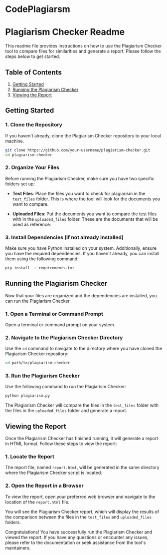 # CodePlagiarsm
# Plagiarism Checker Readme

This readme file provides instructions on how to use the Plagiarism Checker tool to compare files for similarities and generate a report. Please follow the steps below to get started.

## Table of Contents

1. [Getting Started](#getting-started)
2. [Running the Plagiarism Checker](#running-the-plagiarism-checker)
3. [Viewing the Report](#viewing-the-report)

## Getting Started

### 1. Clone the Repository

If you haven't already, clone the Plagiarism Checker repository to your local machine.

```bash
git clone https://github.com/your-username/plagiarism-checker.git
cd plagiarism-checker
```
### 2. Organize Your Files

Before running the Plagiarism Checker, make sure you have two specific folders set up:

- **Test Files**: Place the files you want to check for plagiarism in the `test_files` folder. This is where the tool will look for the documents you want to compare.

- **Uploaded Files**: Put the documents you want to compare the test files with in the `uploaded_files` folder. These are the documents that will be used as reference.

### 3. Install Dependencies (if not already installed)

Make sure you have Python installed on your system. Additionally, ensure you have the required dependencies. If you haven't already, you can install them using the following command:

```bash
pip install -r requirements.txt
```

## Running the Plagiarism Checker

Now that your files are organized and the dependencies are installed, you can run the Plagiarism Checker.

### 1. Open a Terminal or Command Prompt

Open a terminal or command prompt on your system.

### 2. Navigate to the Plagiarism Checker Directory

Use the `cd` command to navigate to the directory where you have cloned the Plagiarism Checker repository:

```bash
cd path/to/plagiarism-checker
```

### 3. Run the Plagiarism Checker

Use the following command to run the Plagiarism Checker:

```bash
python plagiarism.py
```

The Plagiarism Checker will compare the files in the `test_files` folder with the files in the `uploaded_files` folder and generate a report.

## Viewing the Report

Once the Plagiarism Checker has finished running, it will generate a report in HTML format. Follow these steps to view the report:

### 1. Locate the Report

The report file, named `report.html`, will be generated in the same directory where the Plagiarism Checker script is located.

### 2. Open the Report in a Browser

To view the report, open your preferred web browser and navigate to the location of the `report.html` file.

You will see the Plagiarism Checker report, which will display the results of the comparison between the files in the `test_files` and `uploaded_files` folders.

Congratulations! You have successfully run the Plagiarism Checker and viewed the report. If you have any questions or encounter any issues, please refer to the documentation or seek assistance from the tool's maintainers.
